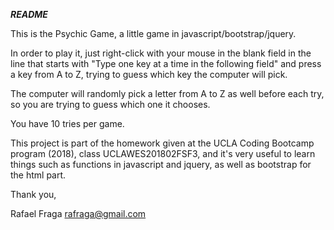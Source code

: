 ***README***

This is the Psychic Game, a little game in javascript/bootstrap/jquery.

In order to play it, just right-click with your mouse in the blank field in the line that starts with "Type one key at a time in the following field" and press a key from A to Z, trying to guess which key the computer will pick.

The computer will randomly pick a letter from A to Z as well before each try, so you are trying to guess which one it chooses.

You have 10 tries per game.

This project is part of the homework given at the UCLA Coding Bootcamp program (2018), class UCLAWES201802FSF3, and it's very useful to learn things such as functions in javascript and jquery, as well as bootstrap for the html part.

Thank you,

Rafael Fraga
rafraga@gmail.com